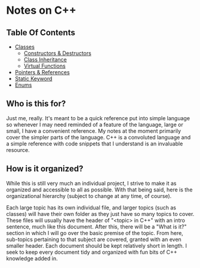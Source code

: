 # Notes on C++

## Table Of Contents

- [Classes](https://github.com/TeakSlack/cpp-notes/blob/main/notes/classes/Classes.md)
  - [Constructors & Destructors](https://github.com/TeakSlack/cpp-notes/blob/main/notes/classes/Construtors%20%26%20Destructors.md)
  - [Class Inheritance](https://github.com/TeakSlack/cpp-notes/blob/main/notes/classes/Class%20Inheritance.md)
  - [Virtual Functions](https://github.com/TeakSlack/cpp-notes/blob/main/notes/classes/Virtual%20Functions.md)
- [Pointers & References](https://github.com/TeakSlack/cpp-notes/blob/main/notes/Pointers%20%26%20References.md)
- [Static Keyword](https://github.com/TeakSlack/cpp-notes/blob/main/notes/Static.md)
- [Enums](https://github.com/TeakSlack/cpp-notes/blob/main/notes/Enums.md)

## Who is this for?

Just me, really. It's meant to be a quick reference put into simple language so whenever I may need reminded of a feature of the language, large or small, I have a convenient reference. My notes at the moment primarily cover the simpler parts of the language. C++ is a convoluted language and a simple reference with code snippets that I understand is an invaluable resource.

## How is it organized?

While this is still very much an individual project, I strive to make it as organized and accessible to all as possible. With that being said, here is the organizational hierarchy (subject to change at any time, of course).

Each large topic has its own individual file, and larger topics (such as classes) will have their own folder as they just have so many topics to cover. These files will usually have the header of "\<topic\> in C++" with an intro sentence, much like this document. After this, there will be a "What is it?" section in which I will go over the basic premise of the topic. From here, sub-topics pertaining to that subject are covered, granted with an even smaller header. Each document should be kept relatively short in length. I seek to keep every document tidy and organized with fun bits of C++ knowledge added in.
